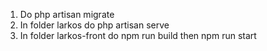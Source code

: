 1. Do php artisan migrate
2. In folder larkos do php artisan serve
3. In folder larkos-front do npm run build then npm run start
